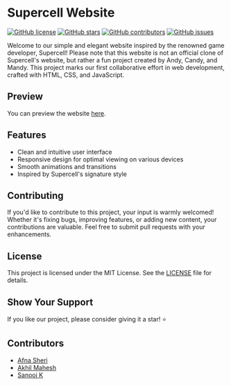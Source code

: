 # Supercell Website

[![GitHub license](https://img.shields.io/badge/license-MIT-blue.svg)](https://github.com/yourusername/supercell-website/blob/master/LICENSE)
[![GitHub stars](https://img.shields.io/github/stars/rhythmusbyte/supercell)](https://github.com/rhythmusbyte/supercell/stargazers)
[![GitHub contributors](https://img.shields.io/github/contributors/rhythmusbyte/supercell)](https://github.com/rhythmusbyte/supercell/graphs/contributors)
[![GitHub issues](https://img.shields.io/github/issues/rhythmusbyte/supercell)](https://github.com/rhythmusbyte/supercell/issues)

Welcome to our simple and elegant website inspired by the renowned game developer, Supercell! Please note that this website is not an official clone of Supercell's website, but rather a fun project created by Andy, Candy, and Mandy. This project marks our first collaborative effort in web development, crafted with HTML, CSS, and JavaScript.

## Preview

You can preview the website [here](https://rhythmusbyte.github.io/Supercell).

## Features

- Clean and intuitive user interface
- Responsive design for optimal viewing on various devices
- Smooth animations and transitions
- Inspired by Supercell's signature style

## Contributing

If you'd like to contribute to this project, your input is warmly welcomed! Whether it's fixing bugs, improving features, or adding new content, your contributions are valuable. Feel free to submit pull requests with your enhancements.

## License

This project is licensed under the MIT License. See the [LICENSE](LICENSE) file for details.

## Show Your Support

If you like our project, please consider giving it a star! ⭐️

## Contributors

- [Afna Sheri](https://github.com/af-na)
- [Akhil Mahesh](https://github.com/RhythmusByte)
- [Sanooj K](https://github.com/sanoojkavungal)
  
